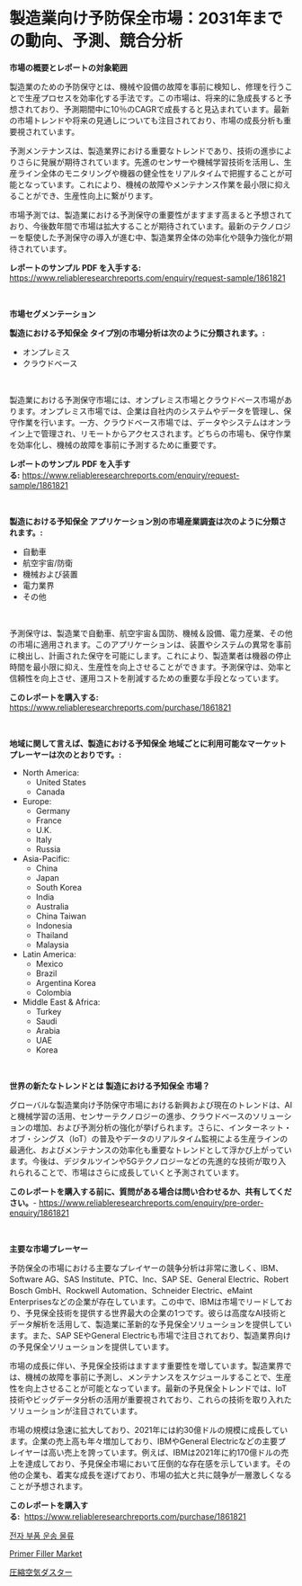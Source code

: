 <p><h1>製造業向け予防保全市場：2031年までの動向、予測、競合分析</h1></p><p><strong>市場の概要とレポートの対象範囲</strong></p>
<p><p>製造業のための予防保守とは、機械や設備の故障を事前に検知し、修理を行うことで生産プロセスを効率化する手法です。この市場は、将来的に急成長すると予想されており、予測期間中に10％のCAGRで成長すると見込まれています。最新の市場トレンドや将来の見通しについても注目されており、市場の成長分析も重要視されています。</p><p>予測メンテナンスは、製造業界における重要なトレンドであり、技術の進歩によりさらに発展が期待されています。先進のセンサーや機械学習技術を活用し、生産ライン全体のモニタリングや機器の健全性をリアルタイムで把握することが可能となっています。これにより、機械の故障やメンテナンス作業を最小限に抑えることができ、生産性向上に繋がります。</p><p>市場予測では、製造業における予測保守の重要性がますます高まると予想されており、今後数年間で市場は拡大することが期待されています。最新のテクノロジーを駆使した予測保守の導入が進む中、製造業界全体の効率化や競争力強化が期待されています。</p></p>
<p><strong>レポートのサンプル PDF を入手する:</strong> <a href="https://www.reliableresearchreports.com/enquiry/request-sample/1861821">https://www.reliableresearchreports.com/enquiry/request-sample/1861821</a></p>
<p>&nbsp;</p>
<p><strong>市場セグメンテーション</strong></p>
<p><strong>製造における予知保全 タイプ別の市場分析は次のように分類されます。:</strong></p>
<p><ul><li>オンプレミス</li><li>クラウドベース</li></ul></p>
<p>&nbsp;</p>
<p><p>製造業における予測保守市場には、オンプレミス市場とクラウドベース市場があります。オンプレミス市場では、企業は自社内のシステムやデータを管理し、保守作業を行います。一方、クラウドベース市場では、データやシステムはオンライン上で管理され、リモートからアクセスされます。どちらの市場も、保守作業を効率化し、機械の故障を事前に予測するために重要です。</p></p>
<p><strong>レポートのサンプル PDF を入手する:</strong>&nbsp;<a href="https://www.reliableresearchreports.com/enquiry/request-sample/1861821">https://www.reliableresearchreports.com/enquiry/request-sample/1861821</a></p>
<p>&nbsp;</p>
<p><strong> 製造における予知保全 アプリケーション別の市場産業調査は次のように分類されます。:</strong></p>
<p><ul><li>自動車</li><li>航空宇宙/防衛</li><li>機械および装置</li><li>電力業界</li><li>その他</li></ul></p>
<p>&nbsp;</p>
<p><p>予測保守は、製造業で自動車、航空宇宙＆国防、機械＆設備、電力産業、その他の市場に適用されます。このアプリケーションは、装置やシステムの異常を事前に検出し、計画された保守を可能にします。これにより、製造業者は機器の停止時間を最小限に抑え、生産性を向上させることができます。予測保守は、効率と信頼性を向上させ、運用コストを削減するための重要な手段となっています。</p></p>
<p><strong>このレポートを購入する:</strong>&nbsp; <a href="https://www.reliableresearchreports.com/purchase/1861821">https://www.reliableresearchreports.com/purchase/1861821</a></p>
<p>&nbsp;</p>
<p><strong>地域に関して言えば、製造における予知保全 地域ごとに利用可能なマーケットプレーヤーは次のとおりです。:</strong></p>
<p><ul>
    <li>
        North America:
        <ul>
            <li>United States</li>
            <li>Canada</li>
        </ul>
    </li>
    <li>
        Europe:
        <ul>
            <li>Germany</li>
            <li>France</li>
            <li>U.K.</li>
            <li>Italy</li>
            <li>Russia</li>
        </ul>
    </li>
    <li>
        Asia-Pacific:
        <ul>
            <li>China</li>
            <li>Japan</li>
            <li>South Korea</li>
            <li>India</li>
            <li>Australia</li>
            <li>China Taiwan</li>
            <li>Indonesia</li>
            <li>Thailand</li>
            <li>Malaysia</li>
        </ul>
    </li>
    <li>
        Latin America:
        <ul>
            <li>Mexico</li>
            <li>Brazil</li>
            <li>Argentina Korea</li>
            <li>Colombia</li>
        </ul>
    </li>
    <li>
        Middle East & Africa:
        <ul>
            <li>Turkey</li>
            <li>Saudi</li>
            <li>Arabia</li>
            <li>UAE</li>
            <li>Korea</li>
        </ul>
    </li>
    </ul></p>
<p>&nbsp;</p>
<p><strong>世界の新たなトレンドとは 製造における予知保全 市場？</strong></p>
<p><p>グローバルな製造業向け予防保守市場における新興および現在のトレンドは、AIと機械学習の活用、センサーテクノロジーの進歩、クラウドベースのソリューションの増加、および予測分析の強化が挙げられます。さらに、インターネット・オブ・シングス（IoT）の普及やデータのリアルタイム監視による生産ラインの最適化、およびメンテナンスの効率化も重要なトレンドとして浮かび上がっています。今後は、デジタルツインや5Gテクノロジーなどの先進的な技術が取り入れられることで、市場はさらに成長していくと予測されています。</p></p>
<p><strong>このレポートを購入する前に、質問がある場合は問い合わせるか、共有してください。</strong>- <a href="https://www.reliableresearchreports.com/enquiry/pre-order-enquiry/1861821">https://www.reliableresearchreports.com/enquiry/pre-order-enquiry/1861821</a></p>
<p>&nbsp;</p>
<p><strong>主要な市場プレーヤー</strong></p>
<p><p>予防保全の市場における主要なプレイヤーの競争分析は非常に激しく、IBM、Software AG、SAS Institute、PTC、Inc、SAP SE、General Electric、Robert Bosch GmbH、Rockwell Automation、Schneider Electric、eMaint Enterprisesなどの企業が存在しています。この中で、IBMは市場でリードしており、予見保全技術を提供する世界最大の企業の1つです。彼らは高度なAI技術とデータ解析を活用して、製造業に革新的な予見保全ソリューションを提供しています。また、SAP SEやGeneral Electricも市場で注目されており、製造業界向けの予見保全ソリューションを提供しています。</p><p>市場の成長に伴い、予見保全技術はますます重要性を増しています。製造業界では、機械の故障を事前に予測し、メンテナンスをスケジュールすることで、生産性を向上させることが可能となっています。最新の予見保全トレンドでは、IoT技術やビッグデータ分析の活用が重要視されており、これらの技術を取り入れたソリューションが注目されています。</p><p>市場の規模は急速に拡大しており、2021年には約30億ドルの規模に成長しています。企業の売上高も年々増加しており、IBMやGeneral Electricなどの主要プレイヤーは高い売上を誇っています。例えば、IBMは2021年に約170億ドルの売上を達成しており、予見保全市場において圧倒的な存在感を示しています。その他の企業も、着実な成長を遂げており、市場の拡大と共に競争が一層激しくなることが予想されます。</p></p>
<p><strong>このレポートを購入する:</strong>&nbsp;&nbsp;<a href="https://www.reliableresearchreports.com/purchase/1861821">https://www.reliableresearchreports.com/purchase/1861821</a></p>
<p><p><a href="https://medium.com/@prestoniegand56562023/%EC%A0%84%EC%9E%90-%EB%B6%80%ED%92%88-%EC%A0%84%EB%B0%A9-%EB%A1%9C%EC%A7%80%EC%8A%A4%ED%8B%B1%EC%8A%A4-%EC%8B%9C%EC%9E%A5-%EC%9D%B8%EC%82%AC%EC%9D%B4%ED%8A%B8-%EC%8B%9C%EC%9E%A5-%EB%8F%99%ED%96%A5-%EC%84%B1%EC%9E%A5-2024%EB%85%84%EB%B6%80%ED%84%B0-2031%EB%85%84%EA%B9%8C%EC%A7%80-%EC%98%88%EC%B8%A1-f393dc4a429b">전자 부품 운송 물류</a></p><p><a href="https://github.com/Angelnienowdseej3e45z3p8c/Market-Research-Report-List-1/blob/main/primer-filler-market.md">Primer Filler Market</a></p><p><a href="https://medium.com/@edwards13jessica/%E5%9C%A7%E7%B8%AE%E7%A9%BA%E6%B0%97%E3%83%80%E3%82%B9%E3%82%BF%E3%83%BC%E5%B8%82%E5%A0%B4%E3%83%AC%E3%83%9D%E3%83%BC%E3%83%88%E3%81%AF-%E3%81%93%E3%81%AE%E5%B8%82%E5%A0%B4%E3%81%AE%E6%9C%80%E6%96%B0%E3%83%88%E3%83%AC%E3%83%B3%E3%83%89%E3%81%A8%E6%88%90%E9%95%B7%E6%A9%9F%E4%BC%9A%E3%82%92%E6%98%8E%E3%82%89%E3%81%8B%E3%81%AB%E3%81%97%E3%81%A6%E3%81%84%E3%81%BE%E3%81%99-1f9ca111b1f0">圧縮空気ダスター</a></p></p>